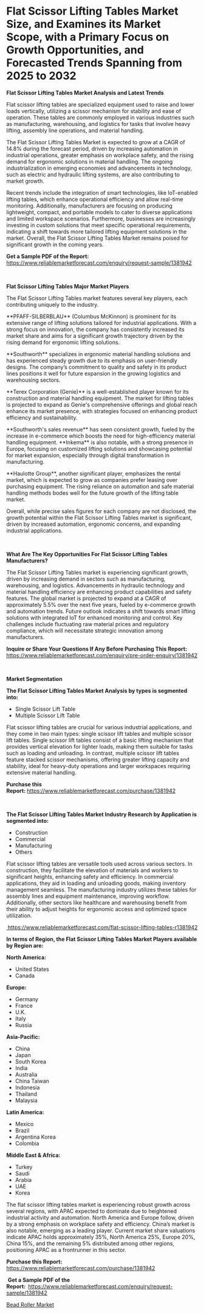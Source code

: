 <p><h1>Flat Scissor Lifting Tables Market Size, and Examines its Market Scope, with a Primary Focus on Growth Opportunities, and Forecasted Trends Spanning from 2025 to 2032</h1></p><p><strong>Flat Scissor Lifting Tables Market Analysis and Latest Trends</strong></p>
<p><p>Flat scissor lifting tables are specialized equipment used to raise and lower loads vertically, utilizing a scissor mechanism for stability and ease of operation. These tables are commonly employed in various industries such as manufacturing, warehousing, and logistics for tasks that involve heavy lifting, assembly line operations, and material handling.</p><p>The Flat Scissor Lifting Tables Market is expected to grow at a CAGR of 14.8% during the forecast period, driven by increasing automation in industrial operations, greater emphasis on workplace safety, and the rising demand for ergonomic solutions in material handling. The ongoing industrialization in emerging economies and advancements in technology, such as electric and hydraulic lifting systems, are also contributing to market growth. </p><p>Recent trends include the integration of smart technologies, like IoT-enabled lifting tables, which enhance operational efficiency and allow real-time monitoring. Additionally, manufacturers are focusing on producing lightweight, compact, and portable models to cater to diverse applications and limited workspace scenarios. Furthermore, businesses are increasingly investing in custom solutions that meet specific operational requirements, indicating a shift towards more tailored lifting equipment solutions in the market. Overall, the Flat Scissor Lifting Tables Market remains poised for significant growth in the coming years.</p></p>
<p><strong>Get a Sample PDF of the Report:&nbsp;</strong> <a href="https://www.reliablemarketforecast.com/enquiry/request-sample/1381942?utm_campaign=2932&utm_medium=2&utm_source=Github&utm_content=ia&utm_term=11042025&utm_id=flat-scissor-lifting-tables">https://www.reliablemarketforecast.com/enquiry/request-sample/1381942</a></p>
<p>&nbsp;</p>
<p><strong>Flat Scissor Lifting Tables Major Market Players</strong></p>
<p><p>The Flat Scissor Lifting Tables market features several key players, each contributing uniquely to the industry. </p><p>**PFAFF-SILBERBLAU** (Columbus McKinnon) is prominent for its extensive range of lifting solutions tailored for industrial applications. With a strong focus on innovation, the company has consistently increased its market share and aims for a significant growth trajectory driven by the rising demand for ergonomic lifting solutions.</p><p>**Southworth** specializes in ergonomic material handling solutions and has experienced steady growth due to its emphasis on user-friendly designs. The company’s commitment to quality and safety in its product lines positions it well for future expansion in the growing logistics and warehousing sectors.</p><p>**Terex Corporation (Genie)** is a well-established player known for its construction and material handling equipment. The market for lifting tables is projected to expand as Genie's comprehensive offerings and global reach enhance its market presence, with strategies focused on enhancing product efficiency and sustainability.</p><p>**Southworth's sales revenue** has seen consistent growth, fueled by the increase in e-commerce which boosts the need for high-efficiency material handling equipment. **Inkema** is also notable, with a strong presence in Europe, focusing on customized lifting solutions and showcasing potential for market expansion, especially through digital transformation in manufacturing.</p><p>**Haulotte Group**, another significant player, emphasizes the rental market, which is expected to grow as companies prefer leasing over purchasing equipment. The rising reliance on automation and safe material handling methods bodes well for the future growth of the lifting table market.</p><p>Overall, while precise sales figures for each company are not disclosed, the growth potential within the Flat Scissor Lifting Tables market is significant, driven by increased automation, ergonomic concerns, and expanding industrial applications.</p></p>
<p>&nbsp;</p>
<p><strong>What Are The Key Opportunities For Flat Scissor Lifting Tables Manufacturers?</strong></p>
<p><p>The Flat Scissor Lifting Tables market is experiencing significant growth, driven by increasing demand in sectors such as manufacturing, warehousing, and logistics. Advancements in hydraulic technology and material handling efficiency are enhancing product capabilities and safety features. The global market is projected to expand at a CAGR of approximately 5.5% over the next five years, fueled by e-commerce growth and automation trends. Future outlook indicates a shift towards smart lifting solutions with integrated IoT for enhanced monitoring and control. Key challenges include fluctuating raw material prices and regulatory compliance, which will necessitate strategic innovation among manufacturers.</p></p>
<p><strong>Inquire or Share Your Questions If Any Before Purchasing This Report:</strong> <a href="https://www.reliablemarketforecast.com/enquiry/pre-order-enquiry/1381942?utm_campaign=2932&utm_medium=2&utm_source=Github&utm_content=ia&utm_term=11042025&utm_id=flat-scissor-lifting-tables">https://www.reliablemarketforecast.com/enquiry/pre-order-enquiry/1381942</a></p>
<p>&nbsp;</p>
<p><strong>Market Segmentation</strong></p>
<p><strong>The Flat Scissor Lifting Tables Market Analysis by types is segmented into:</strong></p>
<p><ul><li>Single Scissor Lift Table</li><li>Multiple Scissor Lift Table</li></ul></p>
<p><p>Flat scissor lifting tables are crucial for various industrial applications, and they come in two main types: single scissor lift tables and multiple scissor lift tables. Single scissor lift tables consist of a basic lifting mechanism that provides vertical elevation for lighter loads, making them suitable for tasks such as loading and unloading. In contrast, multiple scissor lift tables feature stacked scissor mechanisms, offering greater lifting capacity and stability, ideal for heavy-duty operations and larger workspaces requiring extensive material handling.</p></p>
<p><strong>Purchase this Report:&nbsp;</strong><a href="https://www.reliablemarketforecast.com/purchase/1381942?utm_campaign=2932&utm_medium=2&utm_source=Github&utm_content=ia&utm_term=11042025&utm_id=flat-scissor-lifting-tables">https://www.reliablemarketforecast.com/purchase/1381942</a></p>
<p>&nbsp;</p>
<p><strong>The Flat Scissor Lifting Tables Market Industry Research by Application is segmented into:</strong></p>
<p><ul><li>Construction</li><li>Commercial</li><li>Manufacturing</li><li>Others</li></ul></p>
<p><p>Flat scissor lifting tables are versatile tools used across various sectors. In construction, they facilitate the elevation of materials and workers to significant heights, enhancing safety and efficiency. In commercial applications, they aid in loading and unloading goods, making inventory management seamless. The manufacturing industry utilizes these tables for assembly lines and equipment maintenance, improving workflow. Additionally, other sectors like healthcare and warehousing benefit from their ability to adjust heights for ergonomic access and optimized space utilization.</p></p>
<p><a href="https://www.reliablemarketforecast.com/flat-scissor-lifting-tables-r1381942?utm_campaign=2932&utm_medium=2&utm_source=Github&utm_content=ia&utm_term=11042025&utm_id=flat-scissor-lifting-tables">&nbsp;https://www.reliablemarketforecast.com/flat-scissor-lifting-tables-r1381942</a></p>
<p><strong>In terms of Region, the Flat Scissor Lifting Tables Market Players available by Region are:</strong></p>
<p>
    <p> <strong> North America: </strong>
        <ul>
            <li>United States</li>
            <li>Canada</li>
        </ul>
        </p> 
    <p> <strong> Europe: </strong>
        <ul>
            <li>Germany</li>
            <li>France</li>
            <li>U.K.</li>
            <li>Italy</li>
            <li>Russia</li>
        </ul>
        </p> 
    <p> <strong> Asia-Pacific: </strong>
        <ul>
            <li>China</li>
            <li>Japan</li>
            <li>South Korea</li>
            <li>India</li>
            <li>Australia</li>
            <li>China Taiwan</li>
            <li>Indonesia</li>
            <li>Thailand</li>
            <li>Malaysia</li>
        </ul>
        </p> 
    <p> <strong> Latin America: </strong>
        <ul>
            <li>Mexico</li>
            <li>Brazil</li>
            <li>Argentina Korea</li>
            <li>Colombia</li>
        </ul>
        </p> 
    <p> <strong> Middle East & Africa: </strong>
        <ul>
            <li>Turkey</li>
            <li>Saudi</li>
            <li>Arabia</li>
            <li>UAE</li>
            <li>Korea</li>
        </ul>
    </p>
    </p>
<p><p>The flat scissor lifting tables market is experiencing robust growth across several regions, with APAC expected to dominate due to heightened industrial activity and automation. North America and Europe follow, driven by a strong emphasis on workplace safety and efficiency. China’s market is also notable, emerging as a leading player. Current market share valuations indicate APAC holds approximately 35%, North America 25%, Europe 20%, China 15%, and the remaining 5% distributed among other regions, positioning APAC as a frontrunner in this sector.</p></p>
<p><strong>Purchase this Report: </strong><a href="https://www.reliablemarketforecast.com/purchase/1381942?utm_campaign=2932&utm_medium=2&utm_source=Github&utm_content=ia&utm_term=11042025&utm_id=flat-scissor-lifting-tables">https://www.reliablemarketforecast.com/purchase/1381942</a></p>
<p>&nbsp;<strong>Get a Sample PDF of the Report:&nbsp;&nbsp;</strong><a href="https://www.reliablemarketforecast.com/enquiry/request-sample/1381942?utm_campaign=2932&utm_medium=2&utm_source=Github&utm_content=ia&utm_term=11042025&utm_id=flat-scissor-lifting-tables">https://www.reliablemarketforecast.com/enquiry/request-sample/1381942</a></p>
<p><strong></strong></p>
<p><p><a href="https://github.com/oliveroste6/Market-Research-Report-List-1/blob/main/bead-roller-market.md?utm_campaign=2932&utm_medium=2&utm_source=Github&utm_content=ia&utm_term=11042025&utm_id=flat-scissor-lifting-tables">Bead Roller Market</a></p></p>